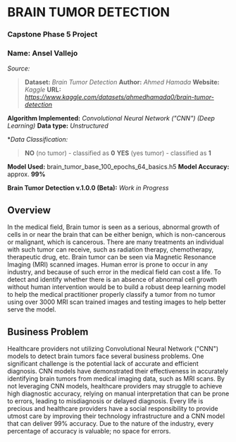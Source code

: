 # BRAIN TUMOR DETECTION

### Capstone Phase 5 Project

### Name: Ansel Vallejo

_Source:_
  > **Dataset:** _Brain Tumor Detection_
  > **Author:** _Ahmed Hamada_
  > **Website:** _Kaggle_
  > **URL:** _https://www.kaggle.com/datasets/ahmedhamada0/brain-tumor-detection_

**Algorithm Implemented:** _Convolutional Neural Network ("CNN") (Deep Learning)_
**Data type:** _Unstructured_


**Data Classification:*
> **NO** (no tumor) - classified as **0**
> **YES** (yes tumor) - classified as **1**

**Model Used:** brain_tumor_base_100_epochs_64_basics.h5
**Model Accuracy:** approx. **99%**

**Brain Tumor Detection v.1.0.0 (Beta):** _Work in Progress_


  ## Overview
  In the medical field, Brain tumor is seen as a serious, abnormal growth of cells in or near the brain that can be either benign, which is non-cancerous or malignant, which is cancerous. There are many treatments an individual with such tumor can receive, such as radiation therapy, chemotherapy, therapeutic drug, etc. Brain tumor can be seen via Magnetic Resonance Imaging (MRI) scanned images. Human error is prone to occur in any industry, and because of such error in the medical field can cost a life. To detect and identify whether there is an absence of abnormal cell growth without human intervention would be to build a robust deep learning model to help the medical practitioner properly classify a tumor from no tumor using over 3000 MRI scan trained images and testing images to help better serve the model.

  ## Business Problem
Healthcare providers not utilizing Convolutional Neural Network ("CNN") models to detect brain tumors face several business problems. One significant challenge is the potential lack of accurate and efficient diagnosis. CNN models have demonstrated their effectiveness in accurately identifying brain tumors from medical imaging data, such as MRI scans. By not leveraging CNN models, healthcare providers may struggle to achieve high diagnostic accuracy, relying on manual interpretation that can be prone to errors, leading to misdiagnosis or delayed diagnosis. Every life is precious and healthcare providers have a social responsibility to provide utmost care by improving their technology infrastructure and a CNN model that can deliver 99% accuracy. Due to the nature of the industry, every percentage of accuracy is valuable; no space for errors. 


  

